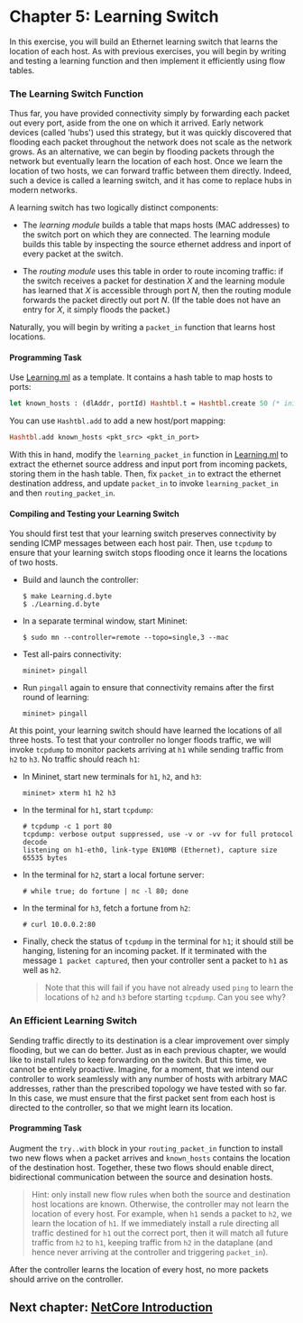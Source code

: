 Chapter 5: Learning Switch
==========================

In this exercise, you will build an Ethernet learning switch that learns the
location of each host.  As with previous exercises, you will begin by writing
and testing a learning function and then implement it efficiently using flow
tables.

### The Learning Switch Function

Thus far, you have provided connectivity simply by forwarding each packet out
every port, aside from the one on which it arrived. Early network devices
(called 'hubs') used this strategy, but it was quickly discovered that flooding
each packet throughout the network does not scale as the network grows.  As an
alternative, we can begin by flooding packets through the network but
eventually learn the location of each host.  Once we learn the location of two
hosts, we can forward traffic between them directly.  Indeed, such a device is
called a learning switch, and it has come to replace hubs in modern networks.

A learning switch has two logically distinct components:

- The *learning module* builds a table that maps hosts (MAC addresses)
  to the switch port on which they are connected. The learning module
  builds this table by inspecting the source ethernet address and inport
  of every packet at the switch.

- The *routing module* uses this table in order to route incoming traffic: 
  if the switch receives a packet for destination _X_ and the learning 
  module has learned that _X_ is accessible through port _N_, then the 
  routing module forwards the packet directly out port _N_. (If the table 
  does not have an entry for _X_, it simply floods the packet.)

Naturally, you will begin by writing a `packet_in` function that learns host
locations. 

#### Programming Task

Use [Learning.ml](ox-tutorial-code/Learning.ml) as a template.  It contains a
hash table to map hosts to ports:

```ocaml
let known_hosts : (dlAddr, portId) Hashtbl.t = Hashtbl.create 50 (* initial capacity *)
```

You can use `Hashtbl.add` to add a new host/port mapping:

```ocaml
Hashtbl.add known_hosts <pkt_src> <pkt_in_port>
```

With this in hand, modify the `learning_packet_in` function in [Learning.ml](ox-tutorial-code/Learning.ml) to extract the ethernet source address and input port from incoming packets, storing them in the hash table.  Then, fix `packet_in` to extract the ethernet destination address, and update `packet_in` to invoke `learning_packet_in` and then `routing_packet_in`.

#### Compiling and Testing your Learning Switch

You should first test that your learning switch preserves connectivity by
sending ICMP messages between each host pair.  Then, use `tcpdump` to ensure
that your learning switch stops flooding once it learns the locations of two
hosts.

- Build and launch the controller:

  ```shell
  $ make Learning.d.byte
  $ ./Learning.d.byte
  ```

- In a separate terminal window, start Mininet:

  ```shell
  $ sudo mn --controller=remote --topo=single,3 --mac
  ```

- Test all-pairs connectivity:

  ```
  mininet> pingall
  ```

- Run `pingall` again to ensure that connectivity remains after the first round
of learning:

  ```
  mininet> pingall
  ```

At this point, your learning switch should have learned the locations of all
three hosts.  To test that your controller no longer floods traffic, we will
invoke `tcpdump` to monitor packets arriving at `h1` while sending traffic
from `h2` to `h3`.  No traffic should reach `h1`:

  * In Mininet, start new terminals for `h1`, `h2`, and `h3`:

    ```
    mininet> xterm h1 h2 h3
    ```

  * In the terminal for `h1`, start `tcpdump`:

    ```
    # tcpdump -c 1 port 80
    tcpdump: verbose output suppressed, use -v or -vv for full protocol decode
    listening on h1-eth0, link-type EN10MB (Ethernet), capture size 65535 bytes
    ```

  * In the terminal for `h2`, start a local fortune server:
  
    ```
    # while true; do fortune | nc -l 80; done
    ```

  * In the terminal for `h3`, fetch a fortune from `h2`:

    ```
    # curl 10.0.0.2:80
    ```

  * Finally, check the status of `tcpdump` in the terminal for `h1`; it should
    still be hanging, listening for an incoming packet.  If it terminated with
    the message `1 packet captured`, then your controller sent a packet to `h1`
    as well as `h2`.

    > Note that this will fail if you have not already used `ping` to learn the
    > locations of `h2` and `h3` before starting `tcpdump`.  Can you see why?

### An Efficient Learning Switch

Sending traffic directly to its destination is a clear improvement over simply
flooding, but we can do better. Just as in each previous chapter, we would like
to install rules to keep forwarding on the switch. But this time, we cannot be
entirely proactive.  Imagine, for a moment, that we intend our controller to
work seamlessly with any number of hosts with arbitrary MAC addresses, rather
than the prescribed topology we have tested with so far.  In this case, we must
ensure that the first packet sent from each host is directed to the controller,
so that we might learn its location.

#### Programming Task

Augment the `try..with` block in your `routing_packet_in` function to install
two new flows when a packet arrives and `known_hosts` contains the location of
the destination host.  Together, these two flows should enable direct,
bidirectional communication between the source and desination hosts.

> Hint: only install new flow rules when both the source and destination host
> locations are known.  Otherwise, the controller may not learn the location of
> every host. For example, when `h1` sends a packet to `h2`, we
> learn the location of `h1`. If we immediately install a rule directing all
> traffic destined for `h1` out the correct port, then it will match all future
> traffic from `h2` to `h1`, keeping traffic from `h2` in the dataplane (and
> hence never arriving at the controller and triggering `packet_in`).

After the controller learns the location of every host, no more packets should
arrive on the controller.

## Next chapter: [NetCore Introduction][Ch6]


[Ch6]: 06-NetCoreIntroduction

[Action]: http://frenetic-lang.github.io/frenetic/docs/OpenFlow0x01.Action.html

[PacketIn]: http://frenetic-lang.github.io/frenetic/docs/OpenFlow0x01.PacketIn.html

[PacketOut]: http://frenetic-lang.github.io/frenetic/docs/OpenFlow0x01.PacketOut.html

[OxPlatform]: http://frenetic-lang.github.io/frenetic/docs/Ox_Controller.OxPlatform.html

[Match]: http://frenetic-lang.github.io/frenetic/docs/OpenFlow0x01.Match.html

[Packet]: http://frenetic-lang.github.io/frenetic/docs/Packet.html
